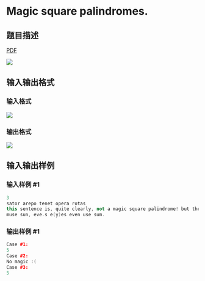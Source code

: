 # Magic square palindromes.

## 题目描述

[problemUrl]: https://uva.onlinejudge.org/index.php?option=com_onlinejudge&Itemid=8&category=24&page=show_problem&problem=2162

[PDF](https://uva.onlinejudge.org/external/112/p11221.pdf)

![](https://cdn.luogu.com.cn/upload/vjudge_pic/UVA11221/ab43c5dd8d71b9ad40332b8baad769b8c777d389.png)

## 输入输出格式

### 输入格式

![](https://cdn.luogu.com.cn/upload/vjudge_pic/UVA11221/34300dd0a24c85066b1a72de5d0acb4b54fae918.png)

### 输出格式

![](https://cdn.luogu.com.cn/upload/vjudge_pic/UVA11221/a300a642de0c0e646e20339667bd754ef7bfbf08.png)

## 输入输出样例

### 输入样例 #1

```cpp
3
sator arepo tenet opera rotas
this sentence is, quite clearly, not a magic square palindrome! but then again, you never know...
muse sun, eve.s e(y)es even use sum.
```


### 输出样例 #1

```cpp
Case #1:
5
Case #2:
No magic :(
Case #3:
5
```


